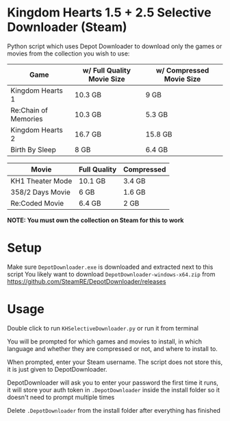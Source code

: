 # Kingdom Hearts 1.5 + 2.5 Selective Downloader (Steam)

Python script which uses Depot Downloader to download only the games or movies from the collection you wish to use:

| Game      | w/ Full Quality Movie Size | w/ Compressed Movie Size |
| ------------- | ------------- | ------------- |
| Kingdom Hearts 1 | 10.3 GB | 9 GB |
| Re:Chain of Memories | 10.3 GB | 5.3 GB |
| Kingdom Hearts 2 | 16.7 GB | 15.8 GB |
| Birth By Sleep | 8 GB | 6.4 GB |

| Movie      | Full Quality | Compressed |
| ------------- | ------------- | ------------- |
| KH1 Theater Mode | 10.1 GB | 3.4 GB |
| 358/2 Days Movie | 6 GB | 1.6 GB |
| Re:Coded Movie | 6.4 GB | 2 GB |

**NOTE: You must own the collection on Steam for this to work**

# Setup

Make sure `DepotDownloader.exe` is downloaded and extracted next to this script
You likely want to download `DepotDownloader-windows-x64.zip` from https://github.com/SteamRE/DepotDownloader/releases

# Usage

Double click to run `KHSelectiveDownloader.py` or run it from terminal

You will be prompted for which games and movies to install, in which language and whether they are compressed or not, and where to install to.

When prompted, enter your Steam username. The script does not store this, it is just given to DepotDownloader.

DepotDownloader will ask you to enter your password the first time it runs, it will store your auth token in `.DepotDownloader` inside the install folder so it doesn't need to prompt multiple times

Delete `.DepotDownloader` from the install folder after everything has finished